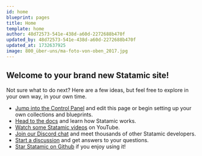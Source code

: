 ```yaml
---
id: home
blueprint: pages
title: Home
template: home
author: 48d72573-541e-438d-a60d-2272688b470f
updated_by: 48d72573-541e-438d-a60d-2272688b470f
updated_at: 1732637925
image: 800_über-uns/ma-foto-von-oben_2017.jpg
---
```

## Welcome to your brand new Statamic site!

Not sure what to do next? Here are a few ideas, but feel free to explore in your own way, in your own time.

- [Jump into the Control Panel](/cp) and edit this page or begin setting up your own collections and blueprints.
- [Head to the docs](https://statamic.dev) and learn how Statamic works.
- [Watch some Statamic videos](https://youtube.com/statamic) on YouTube.
- [Join our Discord chat](https://statamic.com/discord) and meet thousands of other Statamic developers.
- [Start a discussion](https://github.com/statamic/cms/discussions) and get answers to your questions.
- [Star Statamic on Github](https://github.com/statamic/cms) if you enjoy using it!